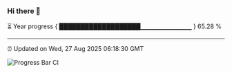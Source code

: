 ### Hi there 👋

⏳ Year progress { ███████████████████▁▁▁▁▁▁▁▁▁▁▁ } 65.28 %

---

⏰ Updated on Wed, 27 Aug 2025 06:18:30 GMT

![Progress Bar CI](https://github.com/code-lakshay/GitHub-Actions-Demo/workflows/Progress%20Bar%20CI/badge.svg)
